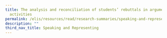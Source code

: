 ```yaml
---
title: The analysis and reconciliation of students’ rebuttals in argumentation
  activities
permalink: /elis/resources/read/research-summaries/speaking-and-representing/rebuttals-argumentation-activities/
description: ""
third_nav_title: Speaking and Representing
---
```

